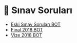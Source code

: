 # 📃 Sınav Soruları

<!--Index-->

- [Eski Sınav Soruları BOT](./Eski%20S%C4%B1nav%20Sorular%C4%B1%20BOT.pdf)
- [Final 2018 BOT](./Final%202018%20BOT.pdf)
- [Vize 2018 BOT](./Vize%202018%20BOT.pdf)

<!--Index-->
